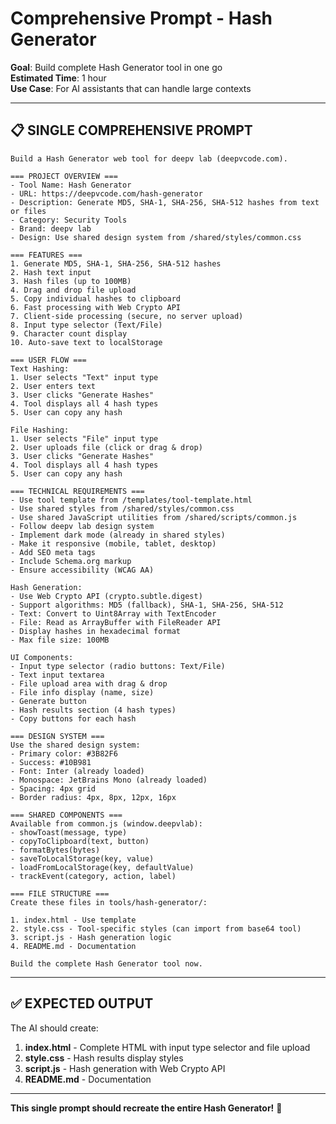 # Comprehensive Prompt - Hash Generator

**Goal**: Build complete Hash Generator tool in one go  
**Estimated Time**: 1 hour  
**Use Case**: For AI assistants that can handle large contexts

---

## 📋 **SINGLE COMPREHENSIVE PROMPT**

```
Build a Hash Generator web tool for deepv lab (deepvcode.com).

=== PROJECT OVERVIEW ===
- Tool Name: Hash Generator
- URL: https://deepvcode.com/hash-generator
- Description: Generate MD5, SHA-1, SHA-256, SHA-512 hashes from text or files
- Category: Security Tools
- Brand: deepv lab
- Design: Use shared design system from /shared/styles/common.css

=== FEATURES ===
1. Generate MD5, SHA-1, SHA-256, SHA-512 hashes
2. Hash text input
3. Hash files (up to 100MB)
4. Drag and drop file upload
5. Copy individual hashes to clipboard
6. Fast processing with Web Crypto API
7. Client-side processing (secure, no server upload)
8. Input type selector (Text/File)
9. Character count display
10. Auto-save text to localStorage

=== USER FLOW ===
Text Hashing:
1. User selects "Text" input type
2. User enters text
3. User clicks "Generate Hashes"
4. Tool displays all 4 hash types
5. User can copy any hash

File Hashing:
1. User selects "File" input type
2. User uploads file (click or drag & drop)
3. User clicks "Generate Hashes"
4. Tool displays all 4 hash types
5. User can copy any hash

=== TECHNICAL REQUIREMENTS ===
- Use tool template from /templates/tool-template.html
- Use shared styles from /shared/styles/common.css
- Use shared JavaScript utilities from /shared/scripts/common.js
- Follow deepv lab design system
- Implement dark mode (already in shared styles)
- Make it responsive (mobile, tablet, desktop)
- Add SEO meta tags
- Include Schema.org markup
- Ensure accessibility (WCAG AA)

Hash Generation:
- Use Web Crypto API (crypto.subtle.digest)
- Support algorithms: MD5 (fallback), SHA-1, SHA-256, SHA-512
- Text: Convert to Uint8Array with TextEncoder
- File: Read as ArrayBuffer with FileReader API
- Display hashes in hexadecimal format
- Max file size: 100MB

UI Components:
- Input type selector (radio buttons: Text/File)
- Text input textarea
- File upload area with drag & drop
- File info display (name, size)
- Generate button
- Hash results section (4 hash types)
- Copy buttons for each hash

=== DESIGN SYSTEM ===
Use the shared design system:
- Primary color: #3B82F6
- Success: #10B981
- Font: Inter (already loaded)
- Monospace: JetBrains Mono (already loaded)
- Spacing: 4px grid
- Border radius: 4px, 8px, 12px, 16px

=== SHARED COMPONENTS ===
Available from common.js (window.deepvlab):
- showToast(message, type)
- copyToClipboard(text, button)
- formatBytes(bytes)
- saveToLocalStorage(key, value)
- loadFromLocalStorage(key, defaultValue)
- trackEvent(category, action, label)

=== FILE STRUCTURE ===
Create these files in tools/hash-generator/:

1. index.html - Use template
2. style.css - Tool-specific styles (can import from base64 tool)
3. script.js - Hash generation logic
4. README.md - Documentation

Build the complete Hash Generator tool now.
```

---

## ✅ **EXPECTED OUTPUT**

The AI should create:
1. **index.html** - Complete HTML with input type selector and file upload
2. **style.css** - Hash results display styles
3. **script.js** - Hash generation with Web Crypto API
4. **README.md** - Documentation

---

**This single prompt should recreate the entire Hash Generator!** 🚀

